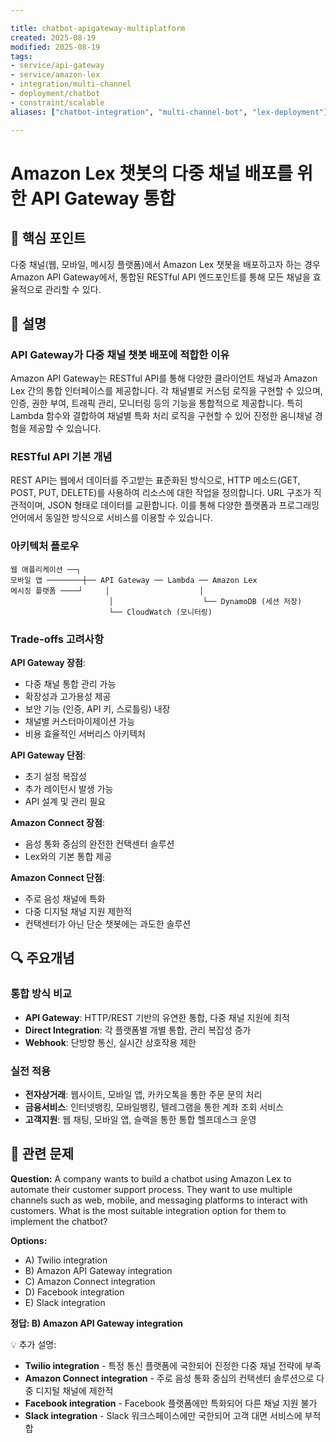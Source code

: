 ```yaml
---

title: chatbot-apigateway-multiplatform
created: 2025-08-19
modified: 2025-08-19
tags:
- service/api-gateway
- service/amazon-lex
- integration/multi-channel
- deployment/chatbot
- constraint/scalable
aliases: ["chatbot-integration", "multi-channel-bot", "lex-deployment"]

---
```


# Amazon Lex 챗봇의 다중 채널 배포를 위한 API Gateway 통합

## 🎯 핵심 포인트

다중 채널(웹, 모바일, 메시징 플랫폼)에서 Amazon Lex 챗봇을 배포하고자 하는 경우 Amazon API Gateway에서, 통합된 RESTful API 엔드포인트를 통해 모든 채널을 효율적으로 관리할 수 있다.

## 📝 설명

### API Gateway가 다중 채널 챗봇 배포에 적합한 이유

Amazon API Gateway는 RESTful API를 통해 다양한 클라이언트 채널과 Amazon Lex 간의 통합 인터페이스를 제공합니다. 각 채널별로 커스텀 로직을 구현할 수 있으며, 인증, 권한 부여, 트래픽 관리, 모니터링 등의 기능을 통합적으로 제공합니다. 특히 Lambda 함수와 결합하여 채널별 특화 처리 로직을 구현할 수 있어 진정한 옴니채널 경험을 제공할 수 있습니다.

### RESTful API 기본 개념

REST API는 웹에서 데이터를 주고받는 표준화된 방식으로, HTTP 메소드(GET, POST, PUT, DELETE)를 사용하여 리소스에 대한 작업을 정의합니다. URL 구조가 직관적이며, JSON 형태로 데이터를 교환합니다. 이를 통해 다양한 플랫폼과 프로그래밍 언어에서 동일한 방식으로 서비스를 이용할 수 있습니다.

### 아키텍처 플로우

```
웹 애플리케이션 ──┐
모바일 앱 ────────┼── API Gateway ── Lambda ── Amazon Lex
메시징 플랫폼 ────┘     │                    │
                      │                    └── DynamoDB (세션 저장)
                      └── CloudWatch (모니터링)
```

### Trade-offs 고려사항

**API Gateway 장점**:
- 다중 채널 통합 관리 가능
- 확장성과 고가용성 제공
- 보안 기능 (인증, API 키, 스로틀링) 내장
- 채널별 커스터마이제이션 가능
- 비용 효율적인 서버리스 아키텍처

**API Gateway 단점**:
- 초기 설정 복잡성
- 추가 레이턴시 발생 가능
- API 설계 및 관리 필요

**Amazon Connect 장점**:
- 음성 통화 중심의 완전한 컨택센터 솔루션
- Lex와의 기본 통합 제공

**Amazon Connect 단점**:
- 주로 음성 채널에 특화
- 다중 디지털 채널 지원 제한적
- 컨택센터가 아닌 단순 챗봇에는 과도한 솔루션

## 🔍 주요개념

### 통합 방식 비교

- **API Gateway**: HTTP/REST 기반의 유연한 통합, 다중 채널 지원에 최적
- **Direct Integration**: 각 플랫폼별 개별 통합, 관리 복잡성 증가
- **Webhook**: 단방향 통신, 실시간 상호작용 제한

### 실전 적용

- **전자상거래**: 웹사이트, 모바일 앱, 카카오톡을 통한 주문 문의 처리
- **금융서비스**: 인터넷뱅킹, 모바일뱅킹, 텔레그램을 통한 계좌 조회 서비스
- **고객지원**: 웹 채팅, 모바일 앱, 슬랙을 통한 통합 헬프데스크 운영

## 📝 관련 문제

**Question:** A company wants to build a chatbot using Amazon Lex to automate their customer support process. They want to use multiple channels such as web, mobile, and messaging platforms to interact with customers. What is the most suitable integration option for them to implement the chatbot?

**Options:**

- A) Twilio integration
- B) Amazon API Gateway integration
- C) Amazon Connect integration
- D) Facebook integration
- E) Slack integration

**정답: B) Amazon API Gateway integration**

💡 추가 설명:

- **Twilio integration** - 특정 통신 플랫폼에 국한되어 진정한 다중 채널 전략에 부족
- **Amazon Connect integration** - 주로 음성 통화 중심의 컨택센터 솔루션으로 다중 디지털 채널에 제한적
- **Facebook integration** - Facebook 플랫폼에만 특화되어 다른 채널 지원 불가
- **Slack integration** - Slack 워크스페이스에만 국한되어 고객 대면 서비스에 부적합